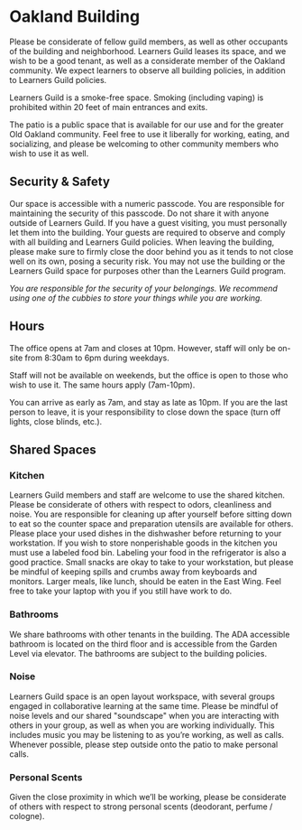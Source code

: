 # Oakland Building

Please be considerate of fellow guild members, as well as other occupants of the building and neighborhood. Learners Guild leases its space, and we wish to be a good tenant, as well as a considerate member of the Oakland community. We expect learners to observe all building policies, in addition to Learners Guild policies.

Learners Guild is a smoke-free space. Smoking (including vaping) is prohibited within 20 feet of main entrances and exits.

The patio is a public space that is available for our use and for the greater Old Oakland community. Feel free to use it liberally for working, eating, and socializing, and please be welcoming to other community members who wish to use it as well.

## Security & Safety

Our space is accessible with a numeric passcode. You are responsible for maintaining the security of this passcode. Do not share it with anyone outside of Learners Guild. If you have a guest visiting, you must personally let them into the building. Your guests are required to observe and comply with all building and Learners Guild policies. When leaving the building, please make sure to firmly close the door behind you as it tends to not close well on its own, posing a security risk. You may not use the building or the Learners Guild space for purposes other than the Learners Guild program.

_You are responsible for the security of your belongings. We recommend using one of the cubbies to store your things while you are working._

## Hours

The office opens at 7am and closes at 10pm. However, staff will only be on-site from 8:30am to 6pm during weekdays.

Staff will not be available on weekends, but the office is open to those who wish to use it. The same hours apply (7am-10pm).

You can arrive as early as 7am, and stay as late as 10pm. If you are the last person to leave, it is your responsibility to close down the space (turn off lights, close blinds, etc.).

## Shared Spaces

### Kitchen

Learners Guild members and staff are welcome to use the shared kitchen. Please be considerate of others with respect to odors, cleanliness and noise. You are responsible for cleaning up after yourself before sitting down to eat so the counter space and preparation utensils are available for others. Please place your used dishes in the dishwasher before returning to your workstation. If you wish to store nonperishable goods in the kitchen you must use a labeled food bin. Labeling your food in the refrigerator is also a good practice. Small snacks are okay to take to your workstation, but please be mindful of keeping spills and crumbs away from keyboards and monitors. Larger meals, like lunch, should be eaten in the East Wing. Feel free to take your laptop with you if you still have work to do.

### Bathrooms

We share bathrooms with other tenants in the building. The ADA accessible bathroom is located on the third floor and is accessible from the Garden Level via elevator. The bathrooms are subject to the building policies.

### Noise

Learners Guild space is an open layout workspace, with several groups engaged in collaborative learning at the same time. Please be mindful of noise levels and our shared "soundscape" when you are interacting with others in your group, as well as when you are working individually. This includes music you may be listening to as you’re working, as well as calls. Whenever possible, please step outside onto the patio to make personal calls.

### Personal Scents

Given the close proximity in which we’ll be working, please be considerate of others with respect to strong personal scents (deodorant, perfume / cologne).
